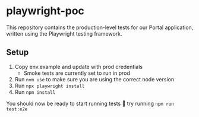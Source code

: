 # playwright-poc

This repository contains the production-level tests for our Portal application, written using the Playwright testing framework.

## Setup

1. Copy env.example and update with prod credentials
   - Smoke tests are currently set to run in prod
2. Run `nvm use` to make sure you are using the correct node version
3. Run `npx playwright install`
4. Run `npm install`

You should now be ready to start running tests 🎉 try running `npm run test:e2e`
